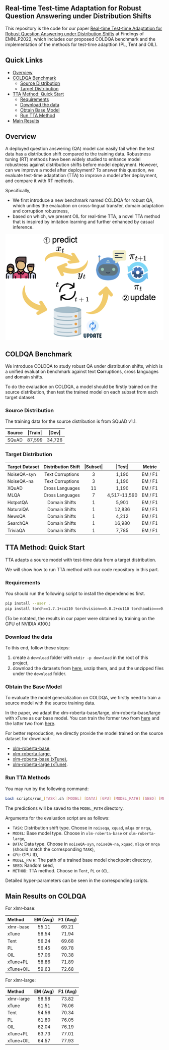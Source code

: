 ## Real-time Test-time Adaptation for Robust Question Answering under Distribution Shifts

This repository is the code for our paper [Real-time Test-time Adaptation for Robust Question Answering under Distribution Shifts]() at Findings of EMNLP2022, which includes our proposed COLDQA benchmark and the implementation of the methods for test-time adapttion (PL, Tent and OIL). 



## Quick Links
  - [Overview](#overview)
  - [COLDQA Benchmark](#coldqa-benchmark)
    - [Source Distribution](#source-distribution)
    - [Target Distribution](#target-distribution)
  - [TTA Method: Quick Start](#tta-method-quick-start)
    - [Requirements](#requirements)
    - [Download the data](#download-the-data)
    - [Obtain Base Model](#obtain-base-model)
    - [Run TTA Method](#run-tta-method)
  - [Main Results](#main-results)


## Overview

A deployed question answering (QA) model can easily fail when the test data has a distribution shift compared to the training data. 
Robustness tuning (RT) methods have been widely studied to enhance model robustness against distribution shifts before model deployment. 
However, can we improve a model after deployment? 
To answer this question, we evaluate test-time adaptation (TTA) to improve a model after deployment, and compare it with RT methods. 

Specifically, 
* We first introduce a new benchmark named COLDQA for robust QA, which unifies the evaluation on cross-lingual transfer, domain adaptation and corruption robustness,
* based on which, we present OIL for real-time TTA, a novel TTA method that is inspired by imitation learning and further enhanced by casual inference. 

![](figure/TTA.png)

## COLDQA Benchmark

We introduce COLDQA to study robust QA under distribution shifts, which is a unified evaluation benchmark against text **Co**rruptions, cross **l**anguages and **d**omain shifts.

To do the evaluation on COLDQA, a model should be firstly trained on the source distribution, then test the trained model on each subset from each target dataset.


### Source Distribution

The training data for the source distribution is from SQuAD v1.1.

| Source | \|Train\| | \|Dev\| |
| :----- | :-------: | :-----: |
| SQuAD  | 87,599    | 34,726  |


### Target Distribution

| Target Dataset | Distribution Shift | \|Subset\| |   \|Test\|   | Metric  |
| :------------- | :----------------: | :--------: | :----------: | :-----: |
| NoiseQA-syn    |  Text Corruptions  |     3      |    1,190     | EM / F1 |
| NoiseQA-na     |  Text Corruptions  |     3      |    1,190     | EM / F1 |
| XQuAD          |  Cross Languages   |     11     |    1,190     | EM / F1 |
| MLQA           |  Cross Languages   |     7      | 4,517–11,590 | EM / F1 |
| HotpotQA       |   Domain Shifts    |     1      |    5,901     | EM / F1 |
| NaturalQA      |   Domain Shifts    |     1      |    12,836    | EM / F1 |
| NewsQA         |   Domain Shifts    |     1      |    4,212     | EM / F1 |
| SearchQA       |   Domain Shifts    |     1      |    16,980    | EM / F1 |
| TriviaQA       |   Domain Shifts    |     1      |    7,785     | EM / F1 |


## TTA Method: Quick Start

TTA adapts a source model with test-time data from a target distribution.

We will show how to run TTA method with our code repository in this part.

### Requirements

You should run the following script to install the dependencies first.

```bash
pip install --user .
pip install torch==1.7.1+cu110 torchvision==0.8.2+cu110 torchaudio===0.7.2 -f https://download.pytorch.org/whl/torch_stable.html
```
(To be notated, the results in our paper were obtained by training on the GPU of NVIDIA A100.)

### Download the data

To this end, follow these steps:

1. create a `download` folder with `mkdir -p download` in the root of this project,
2. download the datasets from [here](https://huggingface.co/datasets/oceanpty/ColdQA), unzip them, and put the unzipped files under the `download` folder.


### Obtain the Base Model

To evaluate the model generalization on COLDQA, we firstly need to train a source model with the source training data. 

In the paper, we adapt the xlm-roberta-base/large, xlm-roberta-base/large with xTune as our base model.
You can train the former two from [here](https://github.com/google-research/xtreme) and the latter two from [here](https://github.com/bozheng-hit/xTune).

For better reproduction, we directly provide the model trained on the source dataset for download:
* [xlm-roberta-base](https://huggingface.co/oceanpty/xlmr-base-squad),
* [xlm-roberta-large](https://huggingface.co/oceanpty/xlmr-large-squad),
* [xlm-roberta-base (xTune)](https://huggingface.co/dyyyyyyyy/xTune_squad_XLM-RoBERTa-base),
* [xlm-roberta-large (xTune)](https://huggingface.co/dyyyyyyyy/xTune_squad_XLM-RoBERTa-large).


### Run TTA Methods

You may run by the following command:

```bash
bash scripts/run_[TASK].sh [MODEL] [DATA] [GPU] [MODEL_PATH] [SEED] [METHOD]
```
The predictions will be saved to the `MODEL_PATH` directory.

Arguments for the evaluation script are as follows: 

* `TASK`: Distribution shift type. Choose in `noiseqa`, `xquad`, `mlqa` or `mrqa`,
* `MODEL`: Base model type. Choose in `xlm-roberta-base` or `xlm-roberta-large`,
* `DATA`: Data type. Choose in `noiseQA-syn`, `noiseQA-na`, `xquad`, `mlqa` or `mrqa` (should match the corresponding `TASK`),
* `GPU`: GPU ID,
* `MODEL_PATH`: The path of a trained base model checkpoint directory,
* `SEED`: Random seed,
* `METHOD`: TTA method. Choose in `Tent`, `PL` or `OIL`.

Detailed hyper-parameters can be seen in the corresponding scripts.


## Main Results on COLDQA

For xlmr-base: 

| Method    | EM (Avg) | F1 (Avg) |
| :-------- | :------: | :------: |
| xlmr-base |  55.11   |  69.21   |
| xTune     |  58.54   |  71.94   |
| Tent      |  56.24   |  69.68   |
| PL        |  56.45   |  69.78   |
| OIL       |  57.06   |  70.38   |
| xTune+PL  |  58.86   |  71.89   |
| xTune+OIL |  59.63   |  72.68   |


For xlmr-large: 

| Method     | EM (Avg) | F1 (Avg) |
| :--------- | :------: | :------: |
| xlmr-large |  58.58   |  73.82   |
| xTune      |  61.51   |  76.06   |
| Tent       |  54.56   |  70.34   |
| PL         |  61.80   |  76.05   |
| OIL        |  62.04   |  76.19   |
| xTune+PL   |  63.73   |  77.01   |
| xTune+OIL  |  64.57   |  77.93   |
